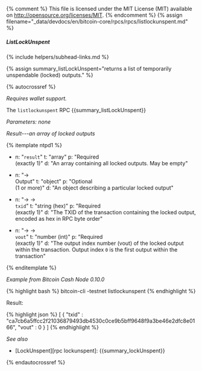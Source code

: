 {% comment %}
This file is licensed under the MIT License (MIT) available on
http://opensource.org/licenses/MIT.
{% endcomment %}
{% assign filename="_data/devdocs/en/bitcoin-core/rpcs/rpcs/listlockunspent.md" %}

##### ListLockUnspent
{% include helpers/subhead-links.md %}

{% assign summary_listLockUnspent="returns a list of temporarily unspendable (locked) outputs." %}

{% autocrossref %}

*Requires wallet support.*

The `listlockunspent` RPC {{summary_listLockUnspent}}

*Parameters: none*

*Result---an array of locked outputs*

{% itemplate ntpd1 %}
- n: "`result`"
  t: "array"
  p: "Required<br>(exactly 1)"
  d: "An array containing all locked outputs.  May be empty"

- n: "→<br>Output"
  t: "object"
  p: "Optional<br>(1 or more)"
  d: "An object describing a particular locked output"

- n: "→ →<br>`txid`"
  t: "string (hex)"
  p: "Required<br>(exactly 1)"
  d: "The TXID of the transaction containing the locked output, encoded as hex in RPC byte order"

- n: "→ →<br>`vout`"
  t: "number (int)"
  p: "Required<br>(exactly 1)"
  d: "The output index number (vout) of the locked output within the transaction.  Output index `0` is the first output within the transaction"

{% enditemplate %}

*Example from Bitcoin Cash Node 0.10.0*

{% highlight bash %}
bitcoin-cli -testnet listlockunspent
{% endhighlight %}

Result:

{% highlight json %}
[
    {
        "txid" : "ca7cb6a5ffcc2f21036879493db4530c0ce9b5bff9648f9a3be46e2dfc8e0166",
        "vout" : 0
    }
]
{% endhighlight %}

*See also*

* [LockUnspent][rpc lockunspent]: {{summary_lockUnspent}}

{% endautocrossref %}
